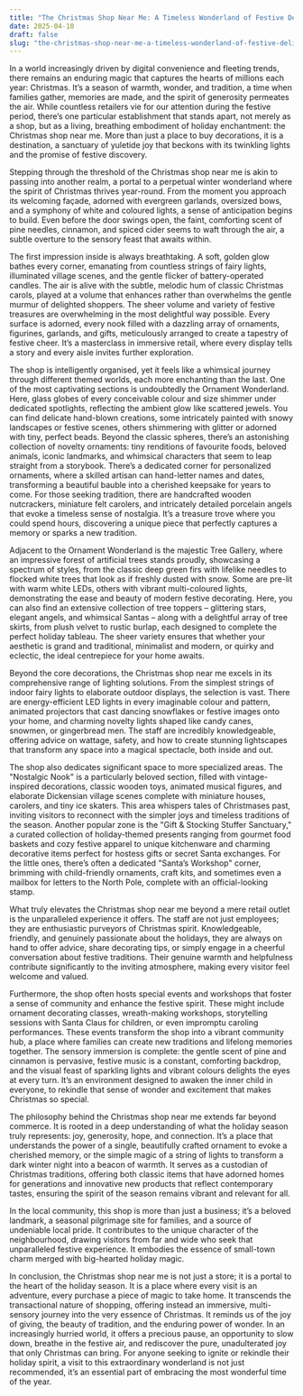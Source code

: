 ```yaml
---
title: "The Christmas Shop Near Me: A Timeless Wonderland of Festive Delights"
date: 2025-04-10
draft: false
slug: "the-christmas-shop-near-me-a-timeless-wonderland-of-festive-delights" 
---
```


In a world increasingly driven by digital convenience and fleeting trends, there remains an enduring magic that captures the hearts of millions each year: Christmas. It’s a season of warmth, wonder, and tradition, a time when families gather, memories are made, and the spirit of generosity permeates the air. While countless retailers vie for our attention during the festive period, there’s one particular establishment that stands apart, not merely as a shop, but as a living, breathing embodiment of holiday enchantment: the Christmas shop near me. More than just a place to buy decorations, it is a destination, a sanctuary of yuletide joy that beckons with its twinkling lights and the promise of festive discovery.

Stepping through the threshold of the Christmas shop near me is akin to passing into another realm, a portal to a perpetual winter wonderland where the spirit of Christmas thrives year-round. From the moment you approach its welcoming façade, adorned with evergreen garlands, oversized bows, and a symphony of white and coloured lights, a sense of anticipation begins to build. Even before the door swings open, the faint, comforting scent of pine needles, cinnamon, and spiced cider seems to waft through the air, a subtle overture to the sensory feast that awaits within.

The first impression inside is always breathtaking. A soft, golden glow bathes every corner, emanating from countless strings of fairy lights, illuminated village scenes, and the gentle flicker of battery-operated candles. The air is alive with the subtle, melodic hum of classic Christmas carols, played at a volume that enhances rather than overwhelms the gentle murmur of delighted shoppers. The sheer volume and variety of festive treasures are overwhelming in the most delightful way possible. Every surface is adorned, every nook filled with a dazzling array of ornaments, figurines, garlands, and gifts, meticulously arranged to create a tapestry of festive cheer. It’s a masterclass in immersive retail, where every display tells a story and every aisle invites further exploration.

The shop is intelligently organised, yet it feels like a whimsical journey through different themed worlds, each more enchanting than the last. One of the most captivating sections is undoubtedly the Ornament Wonderland. Here, glass globes of every conceivable colour and size shimmer under dedicated spotlights, reflecting the ambient glow like scattered jewels. You can find delicate hand-blown creations, some intricately painted with snowy landscapes or festive scenes, others shimmering with glitter or adorned with tiny, perfect beads. Beyond the classic spheres, there’s an astonishing collection of novelty ornaments: tiny renditions of favourite foods, beloved animals, iconic landmarks, and whimsical characters that seem to leap straight from a storybook. There’s a dedicated corner for personalized ornaments, where a skilled artisan can hand-letter names and dates, transforming a beautiful bauble into a cherished keepsake for years to come. For those seeking tradition, there are handcrafted wooden nutcrackers, miniature felt carolers, and intricately detailed porcelain angels that evoke a timeless sense of nostalgia. It’s a treasure trove where you could spend hours, discovering a unique piece that perfectly captures a memory or sparks a new tradition.

Adjacent to the Ornament Wonderland is the majestic Tree Gallery, where an impressive forest of artificial trees stands proudly, showcasing a spectrum of styles, from the classic deep green firs with lifelike needles to flocked white trees that look as if freshly dusted with snow. Some are pre-lit with warm white LEDs, others with vibrant multi-coloured lights, demonstrating the ease and beauty of modern festive decorating. Here, you can also find an extensive collection of tree toppers – glittering stars, elegant angels, and whimsical Santas – along with a delightful array of tree skirts, from plush velvet to rustic burlap, each designed to complete the perfect holiday tableau. The sheer variety ensures that whether your aesthetic is grand and traditional, minimalist and modern, or quirky and eclectic, the ideal centrepiece for your home awaits.

Beyond the core decorations, the Christmas shop near me excels in its comprehensive range of lighting solutions. From the simplest strings of indoor fairy lights to elaborate outdoor displays, the selection is vast. There are energy-efficient LED lights in every imaginable colour and pattern, animated projectors that cast dancing snowflakes or festive images onto your home, and charming novelty lights shaped like candy canes, snowmen, or gingerbread men. The staff are incredibly knowledgeable, offering advice on wattage, safety, and how to create stunning lightscapes that transform any space into a magical spectacle, both inside and out.

The shop also dedicates significant space to more specialized areas. The "Nostalgic Nook" is a particularly beloved section, filled with vintage-inspired decorations, classic wooden toys, animated musical figures, and elaborate Dickensian village scenes complete with miniature houses, carolers, and tiny ice skaters. This area whispers tales of Christmases past, inviting visitors to reconnect with the simpler joys and timeless traditions of the season. Another popular zone is the "Gift & Stocking Stuffer Sanctuary," a curated collection of holiday-themed presents ranging from gourmet food baskets and cozy festive apparel to unique kitchenware and charming decorative items perfect for hostess gifts or secret Santa exchanges. For the little ones, there’s often a dedicated "Santa’s Workshop" corner, brimming with child-friendly ornaments, craft kits, and sometimes even a mailbox for letters to the North Pole, complete with an official-looking stamp.

What truly elevates the Christmas shop near me beyond a mere retail outlet is the unparalleled experience it offers. The staff are not just employees; they are enthusiastic purveyors of Christmas spirit. Knowledgeable, friendly, and genuinely passionate about the holidays, they are always on hand to offer advice, share decorating tips, or simply engage in a cheerful conversation about festive traditions. Their genuine warmth and helpfulness contribute significantly to the inviting atmosphere, making every visitor feel welcome and valued.

Furthermore, the shop often hosts special events and workshops that foster a sense of community and enhance the festive spirit. These might include ornament decorating classes, wreath-making workshops, storytelling sessions with Santa Claus for children, or even impromptu caroling performances. These events transform the shop into a vibrant community hub, a place where families can create new traditions and lifelong memories together. The sensory immersion is complete: the gentle scent of pine and cinnamon is pervasive, festive music is a constant, comforting backdrop, and the visual feast of sparkling lights and vibrant colours delights the eyes at every turn. It’s an environment designed to awaken the inner child in everyone, to rekindle that sense of wonder and excitement that makes Christmas so special.

The philosophy behind the Christmas shop near me extends far beyond commerce. It is rooted in a deep understanding of what the holiday season truly represents: joy, generosity, hope, and connection. It’s a place that understands the power of a single, beautifully crafted ornament to evoke a cherished memory, or the simple magic of a string of lights to transform a dark winter night into a beacon of warmth. It serves as a custodian of Christmas traditions, offering both classic items that have adorned homes for generations and innovative new products that reflect contemporary tastes, ensuring the spirit of the season remains vibrant and relevant for all.

In the local community, this shop is more than just a business; it’s a beloved landmark, a seasonal pilgrimage site for families, and a source of undeniable local pride. It contributes to the unique character of the neighbourhood, drawing visitors from far and wide who seek that unparalleled festive experience. It embodies the essence of small-town charm merged with big-hearted holiday magic.

In conclusion, the Christmas shop near me is not just a store; it is a portal to the heart of the holiday season. It is a place where every visit is an adventure, every purchase a piece of magic to take home. It transcends the transactional nature of shopping, offering instead an immersive, multi-sensory journey into the very essence of Christmas. It reminds us of the joy of giving, the beauty of tradition, and the enduring power of wonder. In an increasingly hurried world, it offers a precious pause, an opportunity to slow down, breathe in the festive air, and rediscover the pure, unadulterated joy that only Christmas can bring. For anyone seeking to ignite or rekindle their holiday spirit, a visit to this extraordinary wonderland is not just recommended, it’s an essential part of embracing the most wonderful time of the year.
